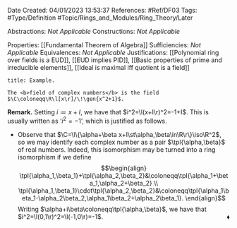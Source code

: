 <div class="topSpace"></div>

Date Created: 04/01/2023 13:53:37
References: #Ref/DF03
Tags: #Type/Definition #Topic/Rings_and_Modules/Ring_Theory/Later

Abstractions: <i>Not Applicable</i>
Constructions: <i>Not Applicable</i>

Properties: [[Fundamental Theorem of Algebra]]
Sufficiencies: <i>Not Applicable</i>
Equivalences: <i>Not Applicable</i>
Justifications: [[Polynomial ring over fields is a EUD]], [[EUD implies PID]], [[Basic properties of prime and irreducible elements]], [[Ideal is maximal iff quotient is a field]]

``` ad-Example
title: Example.

The <b>field of complex numbers</b> is the field $\C\coloneqq\R\l[x\r]/\!\gen{x^2+1}$.

```

<b>Remark.</b> Setting $i\coloneqq x+I$, we have that $i^2=\l(x+I\r)^2=-1+I$. This is usually written as $\textrm{`}i^2=-1\textrm{'}$, which is justified as follows.
* Observe that $\C=\l\{\alpha+\beta x+I\st\alpha,\beta\in\R\r\}\iso\R^2$, so we may identify each complex number as a pair $\tpl{\alpha,\beta}$ of real numbers. Indeed, this isomorphism may be turned into a ring isomorphism if we define
$$\begin{align}
    \tpl{\alpha_1,\beta_1}+\tpl{\alpha_2,\beta_2}&\coloneqq\tpl{\alpha_1+\beta_1,\alpha_2+\beta_2} \\
    \tpl{\alpha_1,\beta_1}\cdot\tpl{\alpha_2,\beta_2}&\coloneqq\tpl{\alpha_1\beta_1-\alpha_2\beta_2,\alpha_1\beta_2+\alpha_2\beta_1}.
\end{align}$$
Writing $\alpha+i\beta\coloneqq\tpl{\alpha,\beta}$, we have that $i^2=\l(0,1\r)^2=\l(-1,0\r)=-1$.<span style="float:right;">$\blacklozenge$</span>
